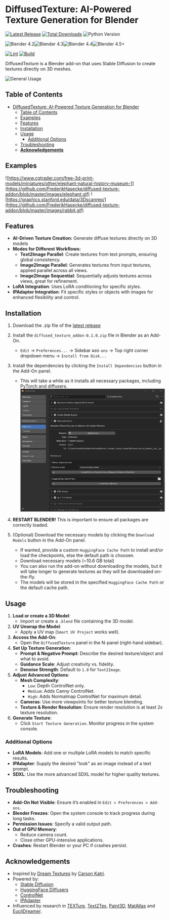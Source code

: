 # DiffusedTexture: AI-Powered Texture Generation for Blender
[![Latest Release](https://flat.badgen.net/github/release/FrederikHasecke/diffused-texture-addon)](https://github.com/FrederikHasecke/diffused-texture-addon/releases/latest)
[![Total Downloads](https://img.shields.io/github/downloads/FrederikHasecke/diffused-texture-addon/total?style=flat-square)](https://github.com/FrederikHasecke/diffused-texture-addon/releases/latest)
![Python Version](https://img.shields.io/badge/Python-3.11-blue?style=flat-square)

![Blender 4.2](https://img.shields.io/badge/Blender-4.2-blue?style=flat-square)![Blender 4.3](https://img.shields.io/badge/Blender-4.3-blue?style=flat-square)![Blender 4.4](https://img.shields.io/badge/Blender-4.4-blue?style=flat-square)![Blender 4.5+](https://img.shields.io/badge/Blender-4.5%2B-blue?style=flat-square)

[![Lint](https://github.com/FrederikHasecke/diffused-texture-addon/actions/workflows/lint.yml/badge.svg?branch=master)](https://github.com/FrederikHasecke/diffused-texture-addon/actions/workflows/lint.yml)
[![Build](https://github.com/FrederikHasecke/diffused-texture-addon/actions/workflows/build.yml/badge.svg?branch=master)](https://github.com/FrederikHasecke/diffused-texture-addon/actions/workflows/build.yml)


DiffusedTexture is a Blender add-on that uses Stable Diffusion to create textures directly on 3D meshes.

![General Usage](https://github.com/FrederikHasecke/diffused-texture-addon/blob/master/images/usage.gif)

## Table of Contents
- [DiffusedTexture: AI-Powered Texture Generation for Blender](#diffusedtexture-ai-powered-texture-generation-for-blender)
  - [Table of Contents](#table-of-contents)
  - [Examples](#examples)
  - [Features](#features)
  - [Installation](#installation)
  - [Usage](#usage)
    - [Additional Options](#additional-options)
  - [Troubleshooting](#troubleshooting)
  - [**Acknowledgements**](#acknowledgements)

## Examples
![https://www.cgtrader.com/free-3d-print-models/miniatures/other/elephant-natural-history-museum-1](https://github.com/FrederikHasecke/diffused-texture-addon/blob/master/images/elephant.gif)
![https://graphics.stanford.edu/data/3Dscanrep/](https://github.com/FrederikHasecke/diffused-texture-addon/blob/master/images/rabbit.gif)


## Features
- **AI-Driven Texture Creation:** Generate diffuse textures directly on 3D models
- **Modes for Different Workflows:**
  - **Text2Image Parallel**: Create textures from text prompts, ensuring global consistency.
  - **Image2Image Parallel**: Generates textures from input textures, applied parallel across all views.
  - **Image2Image Sequential**: Sequentially adjusts textures across views, great for refinement.
- **LoRA Integration**: Uses LoRA conditioning for specific styles.
- **IPAdapter Integration**: Fit specific styles or objects with images for enhanced flexibility and control.

## Installation 

1. Download the .zip file of the [latest release](https://github.com/FrederikHasecke/diffused-texture-addon/releases/latest)
2. Install the `diffused_texture_addon-0.1.0.zip` file in Blender as an Add-On.
    -  `Edit` -> `Preferences...` -> Sidebar `Add-ons` -> Top right corner dropdown menu -> `Install from Disk...`
3. Install the dependencies by clicking the `Install Dependencies` button in the Add-On panel.
    - This will take a while as it installs all necessary packages, including PyTorch and diffusers.
    ![Installation](https://github.com/FrederikHasecke/diffused-texture-addon/blob/master/images/install.png)

4. **RESTART BLENDER!** This is important to ensure all packages are correctly loaded.
5. (Optional) Download the necessary models by clicking the `Download Models` button in the Add-On panel. 
    - If wanted, provide a custom `HuggingFace Cache Path` to install and/or load the checkpoints, else the default path is choosen.
    - Download necessary models (~10.6 GB total)
    - You can also run the add-on without downloading the models, but it will take longer to generate textures as they will be downloaded on-the-fly.
    - The models will be stored in the specified `HuggingFace Cache Path` or the default cache path.



## Usage

1. **Load or create a 3D Model**:
   - Import or create a `.blend` file containing the 3D model.
2. **UV Unwrap the Model**:
   - Apply a UV map (`Smart UV Project` works well).
3. **Access the Add-On**:
   - Open the `DiffusedTexture` panel in the N-panel (right-hand sidebar).
4. **Set Up Texture Generation**:
   - **Prompt & Negative Prompt**: Describe the desired texture/object and what to avoid.
   - **Guidance Scale**: Adjust creativity vs. fidelity.
   - **Denoise Strength**: Default to `1.0` for `Text2Image`.
5. **Adjust Advanced Options**:
   - **Mesh Complexity**:
     - `Low`: Depth ControlNet only.
     - `Medium`: Adds Canny ControlNet.
     - `High`: Adds Normalmap ControlNet for maximum detail.
   - **Cameras**: Use more viewpoints for better texture blending.
   - **Texture & Render Resolution**: Ensure render resolution is at least 2x texture resolution.
6. **Generate Texture**:
   - Click `Start Texture Generation`. Monitor progress in the system console.


### Additional Options
- **LoRA Models**: Add one or multiple LoRA models to match specific results.
- **IPAdapter**: Supply the desired "look" as an image instead of a text prompt.
- **SDXL**: Use the more advanced SDXL model for higher quality textures.

## Troubleshooting
- **Add-On Not Visible**: Ensure it’s enabled in `Edit > Preferences > Add-ons`.
- **Blender Freezes**: Open the system console to track progress during long tasks.
- **Permission Issues**: Specify a valid output path.
- **Out of GPU Memory**:
  - Reduce camera count.
  - Close other GPU-intensive applications.
- **Crashes**: Restart Blender or your PC if crashes persist.


## **Acknowledgements**
- Inspired by [Dream Textures](https://github.com/carson-katri/dream-textures) by [Carson Katri](https://github.com/carson-katri).
- Powered by:
  - [Stable Diffusion](https://arxiv.org/pdf/2112.10752)
  - [HuggingFace Diffusers](https://huggingface.co/docs/diffusers/index)
  - [ControlNet](https://arxiv.org/pdf/2302.05543)
  - [IPAdapter](https://arxiv.org/pdf/2308.06721)
- Influenced by research in [TEXTure](https://arxiv.org/pdf/2302.01721), [Text2Tex](https://arxiv.org/pdf/2303.11396), [Paint3D](https://arxiv.org/pdf/2312.13913), [MatAtlas](https://arxiv.org/pdf/2404.02899) and [EucliDreamer](https://arxiv.org/pdf/2404.10279).
